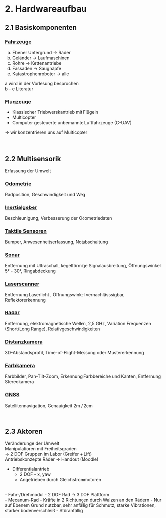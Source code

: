 # 2. Hardwareaufbau
## 2.1 Basiskomponenten

### <u>Fahrzeuge</u>

<ol type="a">
  <li>Ebener Untergrund -> Räder</li>
  <li>Geländer -> Laufmaschinen</li>
  <li>Rohre -> Kettenantriebe</li>
  <li>Fassaden -> Saugnäpfe</li>
  <li>Katastrophenroboter ->  alle</li>
</ol>

a wird in der Vorlesung besprochen <br>
b - e Literatur

### <u>Flugzeuge</u>
- Klassischer Triebwerskantrieb mit Flügeln
- Multicopter
- Computer gesteuerte unbemannte Luftfahrzeuge (C-UAV)

-> wir konzentrieren uns auf Multicopter
<br><br><br>
## 2.2 Multisensorik
Erfassung der Umwelt

### <u>Odometrie</u>
Radposition, Geschwindigkeit und Weg

### <u>Inertialgeber</u>
Beschleunigung, Verbesserung der Odometriedaten

### <u>Taktile Sensoren</u>
Bumper, Anwesenheitserfassung, Notabschaltung

### <u>Sonar</u>
Entfernung mit Ultraschall, kegelförmige Signalausbreitung, Öffnungswinkel 5° - 30°, Ringabdeckung

### <u>Laserscanner</u>
Entfernung Laserlicht , Öffnungswinkel vernachlässsigbar, Reflektorerkennung

### <u>Radar</u>
Entfernung, elektromagnetische Wellen, 2,5 GHz, Variation Frequenzen (Short/Long Range), Relativgeschwindigkeiten

### <u>Distanzkamera</u>
3D-Abstandsprofil, Time-of-Flight-Messung oder Mustererkennung

### <u>Farbkamera</u>
Farbbilder, Pan-Tilt-Zoom, Erkennung Farbbereiche und Kanten, Entfernung Stereokamera

### <u>GNSS</u>
Satellitennavigation, Genauigkeit 2m / 2cm
<br>
<br>
<br>
## 2.3 Aktoren

Veränderunge der Umwelt<br>
Manipulatioren mit Freiheitsgraden<br>
-> 2 DOF Gruppen im Labor (Greifer + Lift)<br>
Antriebskonzepte Räder -> Handout (Moodle)<br>

- Differentialantrieb
  - 2 DOF - x, yaw
  - Angetrieben durch Gleichstrommotoren
<br>
- Fahr-/Drehmodul
  - 2 DOF Rad -> 3 DOF Plattform
<br>
- Mecanum-Rad
  - Kräfte in 2 Richtungen durch Walzen an den Rädern
  - Nur auf Ebenem Grund nutzbar, sehr anfällig für Schmutz, starke Vibrationen, starker bodenverschleiß
  - Störanfällig